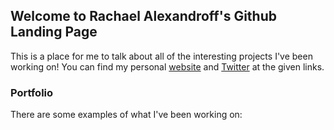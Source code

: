 ## Welcome to Rachael Alexandroff's Github Landing Page

This is a place for me to talk about all of the interesting projects I've been working on!
You can find my personal [website](https://rmalexan.wixsite.com/mysite) and [Twitter](https://twitter.com/rmalexan) at the given links.

### Portfolio

There are some examples of what I've been working on:

